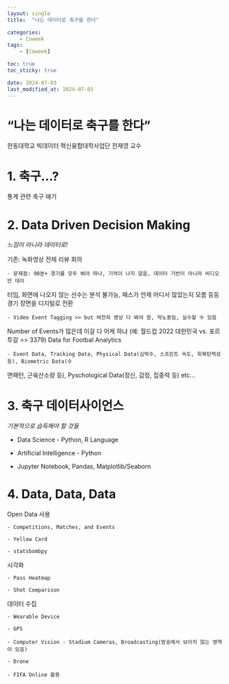 ```yaml
---
layout: single
title:  "나는 데이터로 축구를 한다"

categories:
    - Coweek
tags:
    - [Coweek]

toc: true
toc_sticky: true

date: 2024-07-03
last_modified_at: 2024-07-03
---
```


# “나는 데이터로 축구를 한다”

한동대학교 빅데이터 혁신융합대학사업단
전재영 교수


# 1. 축구...?

통계 관련 축구 얘기


# 2. Data Driven Decision Making

*느낌이 아니라 데이터로!*

기존: 녹화영상 전체 리뷰 회의

    - 문제점: 90분+ 경기를 모두 봐야 하나, 기억이 나지 않음, 데이터 기반이 아니라 비디오만 데이
터임, 화면에 나오지 않는 선수는 분석 불가능, 패스가 언제 어디서 많았는지 모름 등등
경기 장면을 디지털로 전환

    - Video Event Tagging >> but 여전히 영상 다 봐야 함, 막노동임, 실수할 수 있음
Number of Events가 많은데 이걸 다 어케 하냐 (예: 월드컵 2022 대한민국 vs. 포르투갈 >> 3379)
Data for Footbal Analytics

    - Event Data, Tracking Data, Physical Data(심박수, 스프린트 속도, 회복탄력성 등), Biometric Data(수
 면패턴, 근육산소량 등), Pyschological Data(정신, 감정, 집중력 등) etc...



# 3. 축구 데이터사이언스

*기본적으로 습득해야 할 것들*

- Data Science - Python, R Language

- Artificial Intelligence - Python

- Jupyter Notebook, Pandas, Matplotlib/Seaborn


# 4. Data, Data, Data

Open Data 사용

    - Competitions, Matches, and Events

    - Yellow Card

    - statsbombpy

시각화

    - Pass Heatmap

    - Shot Comparison

데이터 수집

    - Wearable Device

    - GPS

    - Computer Vision - Stadium Cameras, Broadcasting(방송에서 보이지 않는 영역이 있음)

    - Drone

    - FIFA Online 활용


